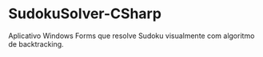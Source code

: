# SudokuSolver-CSharp
Aplicativo Windows Forms que resolve Sudoku visualmente com algoritmo de backtracking.
